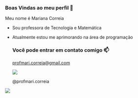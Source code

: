 ### Boas Vindas ao meu perfil 🤎

Meu nome é Mariana Correia

- Sou professora de Tecnologia e Matemática
- Atualmente estou me aprimorando na área de programação

  ### Você pode entrar em contato comigo 📫
  
  profmari.correia@gmail.com
  
  ![](linkedin.com/in/mariana-c-17b245103)
  
  @profmari.correia

![](https://tenor.com/XbYL.gif)
  
